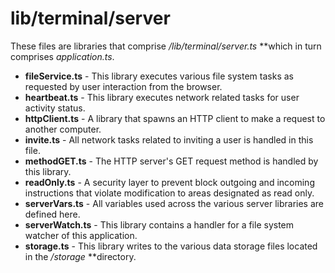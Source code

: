 # lib/terminal/server
These files are libraries that comprise */lib/terminal/server.ts* **which in turn comprises *application.ts*.

* **fileService.ts** - This library executes various file system tasks as requested by user interaction from the browser.
* **heartbeat.ts** - This library executes network related tasks for user activity status.
* **httpClient.ts** - A library that spawns an HTTP client to make a request to another computer.
* **invite.ts** - All network tasks related to inviting a user is handled in this file.
* **methodGET.ts** - The HTTP server's GET request method is handled by this library.
* **readOnly.ts** - A security layer to prevent block outgoing and incoming instructions that violate modification to areas designated as read only.
* **serverVars.ts** - All variables used across the various server libraries are defined here.
* **serverWatch.ts** - This library contains a handler for a file system watcher of this application.
* **storage.ts** - This library writes to the various data storage files located in the */storage* **directory.